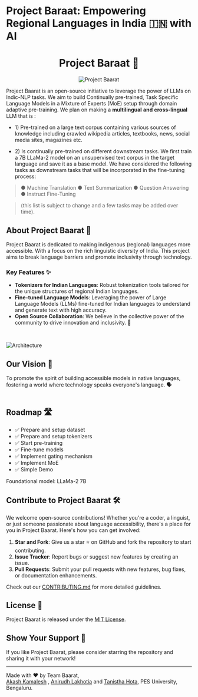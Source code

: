 # Project Baraat: Empowering Regional Languages in India 🇮🇳 with AI


<div align="center">
   
   # Project Baraat 🎉
   
   ![Project Baarat](https://github.com/asphytheghoul/Baarat/assets/52605103/8c1ba4c4-03e6-4067-9a8e-fb65b7d8a2e0)
</div>

Project Baarat is an open-source initiative to leverage the power of
LLMs on Indic-NLP tasks. We aim to build Continually pre-trained, Task
Specific Language Models in a Mixture of Experts (MoE) setup through
domain adaptive pre-training. We plan on making a **multilingual**
**and**  **cross-lingual** LLM that is :

  
- 1\) Pre-trained on a large text corpus containing various sources of
knowledge including crawled wikipedia articles, textbooks, news,
social media sites, magazines etc.

- 2\) Is continually pre-trained on different downstream tasks. We first
train a 7B LLaMa-2 model on an unsupervised text corpus in the target
language and save it as a base model. We have considered the following
tasks as downstream tasks that will be incorporated in the fine-tuning
process:


> ● Machine Translation 
> ● Text Summarization 
> ● Question Answering 
> ● Instruct Fine-Tuning

> (this list is subject to change and a few tasks may be added over time).
  
## About Project Baarat 📖

Project Baarat is dedicated to making indigenous (regional) languages more accessible. With a focus on the rich linguistic diversity of India. This project aims to break language barriers and promote inclusivity through technology.
<br/>

### Key Features ✨

- **Tokenizers for Indian Languages**: Robust tokenization tools tailored for the unique structures of regional Indian languages.
- **Fine-tuned Language Models**: Leveraging the power of Large Language Models (LLMs) fine-tuned for Indian languages to understand and generate text with high accuracy.
- **Open Source Collaboration**: We believe in the collective power of the community to drive innovation and inclusivity. 🤝
<br/>

![Architecture](https://github.com/asphytheghoul/Baarat/assets/91832216/56255cda-d124-4b9d-8305-6bc6b216d66f)


## Our Vision 🌟

To promote the spirit of building accessible models in native languages, fostering a world where technology speaks everyone's language. 🗣️
<br/>
<br/>

## Roadmap 🛣️

- ✅ Prepare and setup dataset
- ✅ Prepare and setup tokenizers
- ✅ Start pre-training
- ✅ Fine-tune models
- ✅ Implement gating mechanism
- ✅ Implement MoE
- ✅ Simple Demo


Foundational model: LLaMa-2 7B
<br/>



## Contribute to Project Baarat 🛠️

We welcome open-source contributions! Whether you're a coder, a linguist, or just someone passionate about language accessibility, there's a place for you in Project Baarat. Here's how you can get involved:

1. **Star and Fork**: Give us a star ⭐ on GitHub and fork the repository to start contributing.
2. **Issue Tracker**: Report bugs or suggest new features by creating an issue.
3. **Pull Requests**: Submit your pull requests with new features, bug fixes, or documentation enhancements.

Check out our [CONTRIBUTING.md](./CONTRIBUTING.md) for more detailed guidelines.
<br/>

## License 📄

Project Baarat is released under the [MIT License](./LICENSE).
<br/>

## Show Your Support 🌈

If you like Project Baarat, please consider starring the repository and sharing it with your network!
<br/>

---

Made with ❤️ by Team Baarat,\
  [Akash Kamalesh](https://github.com/asphytheghoul) , [Anirudh Lakhotia](https://github.com/anirudhlakhotia/) and [Tanistha Hota](https://github.com/hota15), PES University, Bengaluru.



